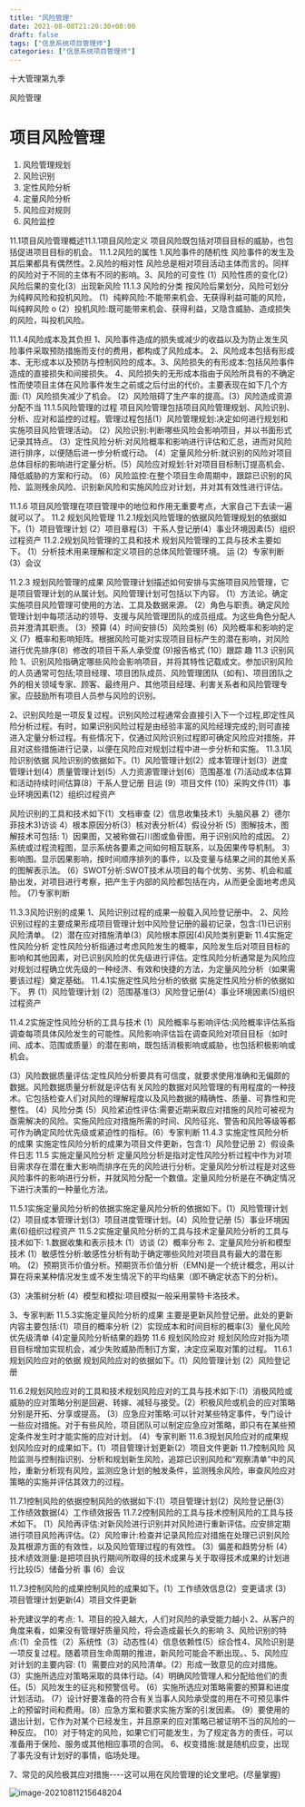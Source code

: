 ```yaml
---
title: "风险管理"
date: 2021-08-08T21:20:30+08:00
draft: false
tags: ["信息系统项目管理师"]
categories: ["信息系统项目管理师"]
---
```




十大管理第九季

风险管理

# 项目风险管理

1. 风险管理规划
2. 风险识别
3. 定性风险分析
4. 定量风险分析
5. 风险应对规则
6. 风险监控

11.1项目风险管理概述11.1.1项目风险定义
项目风险既包括对项目目标的威胁，也包括促进项目目标的机会。
11.1.2风险的属性
1.风险事件的随机性
风险事件的发生及其后果都具有偶然性。2.风险的相对性
风险总是相对项目活动主体而言的。同样的风险对于不同的主体有不同的影响。3、风险的可变性
(1）风险性质的变化(2）风险后果的变化(3）出现新风险
11.1.3 风险的分类
按风险后果划分，风险可划分为纯粹风险和投机风险。
(1）纯粹风险:不能带来机会、无获得利益可能的风险，叫纯粹风险
o
(2）投机风险:既可能带来机会、获得利益，又隐含威胁、造成损失的风险，叫投机风险。

11.1.4风险成本及其负担
1、风险事件造成的损失或减少的收益以及为防止发生风险事件采取预防措施而支付的费用，都构成了风险成本。
2、风险成本包括有形成本、无形成本以及预防与控制风险的成本。3、风险损失的有形成本:包括风险事件造成的直接损失和间接损失。
4、风险损失的无形成本指由于风险所具有的不确定性而使项目主体在风险事件发生之前或之后付出的代价。主要表现在如下几个方面:
(1）风险损失减少了机会。
(2）风险阻碍了生产率的提高。(3）风险造成资源分配不当
11.1.5风险管理的过程
项目风险管理包括项目风险管理规划、风险识别、分析、应对和监控的过程。管理过程包括(1）风险管理规划:决定如何进行规划和实施项目风险管理活动。
(2）风险识别:判断哪些风险会影响项目，并以书面形式记录其特点。
(3）定性风险分析:对风险概率和影响进行评估和汇总，进而对风险进行排序，以便随后进一步分析或行动。
(4）定量风险分析:就识别的风险对项目总体目标的影响进行定量分析。(5）风险应对规划:针对项目目标制订提高机会、降低威胁的方案和行动。
(6）风险监控:在整个项目生命周期中，跟踪已识别的风险、监测残余风险、识别新风险和实施风险应对计划，并对其有效性进行评估。

11.1.6 项目风险管理在项目管理中的地位和作用无重要考点，大家自己下去读一遍就可以了。
11.2 规划风险管理
11.2.1规划风险管理的依据风险管理规划的依据如下。(1）项目管理计划
(2）项目章程(3）干系人登记册(4）事业环境因素(5）组织过程资产
11.2.2规划风险管理的工具和技术
规划风险管理的工具与技术主要如下。
(1）分析技术用来理解和定义项目的总体风险管理环境。
运
(2）专家判断
(3）会议

11.2.3 规划风险管理的成果
风险管理计划描述如何安排与实施项目风险管理，它是项目管理计划的从属计划。风险管理计划可包括以下内容。
(1）方法论。确定实施项目风险管理可使用的方法、工具及数据来源。
(2）角色与职责。确定风险管理计划中每项活动的领导、支援与风险管理团队的成员组成。为这些角色分配人员并澄清其职责。
(3）预算
(4）时间安排(5）风险类别
(6）风险概率和影响的定义
(7）概率和影响矩阵。根据风险可能对实现项目目标产生的潜在影响，对风险进行优先排序(8）修改的项目干系人承受度
(9)报告格式
(10）跟踪
趣
11.3 识别风险
1、识别风险指确定哪些风险会影响项目，并将其特性记载成文。参加识别风险的人员通常可包括;项目经理、项目团队成员、风险管理团队（如有)、项目团队之外的相关领域专家、顾客、最终用户、其他项目经理、利害关系者和风险管理专家。应鼓励所有项目人员参与风险的识别。

2、识别风险是一项反复过程。识别风险过程通常会直接引入下一个过程,即定性风险分析过程。有时，如果识别风险过程是由经验丰富的风险经理完成的;则可直接进入定量分析过程。有些情况下，仅通过风险识别过程即可确定风险应对措施，并且对这些措施进行记录，以便在风险应对规划过程中进一步分析和实施。
11.3.1风险识别依据
风险识别的依据如下。(1）风险管理计划(2）成本管理计划(3）迸度管理计划(4）质量管理计划(5）人力资源管理计划(6）范围基准
(7)活动成本估算和活动持续时间估算(8）干系人登记册
目运
(9）项目文件
(10）采购文件(11）事业环境因素(12）组织过程资产

风险识别的工具和技术如下(1）文档审查
(2）信息收集技术1）头脑风暴
2）德尔菲技术3)访谈
4）根本原因分析(3）核对表分析(4）假设分祈
(5）图解技木，图解技术可包括:
1）因果图，又被称做石川图或鱼骨图，用于识别风险的成因。
2）系统或过程流程图，显示系统各要素之间如何相互联系，以及因果传导机制。
3）影响图。显示因果影响，按时间顺序排列的事件，以及变量与结果之间的其他关系的图解表示法。
(6）SWOT分祈:SWOT技术从项目的每个优势、劣势、机会和威胁出发，对项目进行考察，把产生于内部的风险都包括在内，从而更全面地考虑风险。
(7)专家判断

11.3.3风险识别的成果
1、风险识别过程的成果一般载入风险登记册中。
2、风险识别过程的主要成果形成项目管理计划中风险登记册的最初记录，包含:(1)已识别风险清单。
(2）潜在应对措施清单(3）风险根本原因(4)风险类别更新
11.4实施定性风险分析
定性风险分析指通过考虑风险发生的概率，风险发生后对项目目标的影响和其他因素，对已识别风险的优先级进行评估。定性风险分析通常是为风险应对规划过程确立优先级的一种经济、有效和快捷的方法，为定量风险分析（如果需要该过程）奠定基础。
11.4.1实施定性风险分析的依据
实施定性风险分析的依据如下。
界
(1）风险管理计划
(2）范围基准(3）风险登记册(4）事业环境因素(5)组织过程资产

11.4.2实施定性风险分析的工具与技术
(1）风险概率与影响评估:风险概率评估系指调查每项具体风险发生的可能性。风险影响评估旨在调查风险对项目目标（如时间、成本、范围或质量）的潜在影响，既包括消极影响或威胁，也包括积极影响或机会。

(3）风险数据质量评估:定性风险分析要具有可信度，就要求使用准确和无偏颇的数据。风险数据质量分析就是评估有关风险的数据对风险管理的有用程度的一种技术。它包括检查人们对风险的理解程度以及风险数据的精确性、质量、可靠性和完整性。
(4）风险分类
(5）风险紧迫性评估:需要近期采取应对措施的风险可被视为亟需解决的风险。实施风险应对措施所需的时间、风险征兆、警告和风险等级等都可作为确定风险优先级或紧迫性的指标。(6）专家判断
11.4.3 实施定性风险分析的成果
实施定性风险分析的成果为项目文件更新，包含:1）风险登记册
2）假设条件日志
11.5 实施定量风险分析
定量风险分析是指对定性风险分析过程中作为对项目需求存在潜在重大影响而排序在先的风险进行分析。定量风险分析过程是对这些风险事件的影响进行分析，并就风险分配一个数值。定量风险分析是在不确定情况下进行决策的一种量化方法。

11.5.1实施定量风险分析的依据实施定量风险分析的依据如下。(1）风险管理计划
(2）项目成本管理计划(3）项目进度管理计划。(4）风险登记册
(5）事业环境因素(6)组织过程资产
11.5.2实施定量风险分析的工具与技术定量风险分析的工具与技术如下:
1.数据收集和表示技木
(1）访谈
(2）概率分布
2、定量风险分祈和模型技术
(1）敏感性分析:敏感性分析有助于确定哪些风险对项目具有最大的潜在影响。
(2）预期货币价值分析。预期货币价值分析（EMN)是一个统计概念，用以计算在将来某种情况发生或不发生情况下的平均结果（即不确定状态下的分析)。

(3）决策树分析
(4）模型和模拟:项目模拟一般采用蒙特卡洛技术。

3、专家判断
11.5.3实施定量风险分析的成果
主要是更新风险登记册。此处的更新内容主要包括:(1）项目的概率分析
(2）实现成本和时间目标的概率(3）量化风险优先级清单
(4)定量风险分析结果的趋势
11.6 规划风险应对
规划风险应对指为项目目标增加实现机会，减少失败威胁而制订方案，决定应采取对策的过程。
11.6.1规划风险应对的依据
规划风险应对的依据如下。(1）风险管理计划
(2）风险登记册

11.6.2规划风险应对的工具和技术规划风险应对的工具与技术如下:(1）消极风险或威胁的应对策略分别是回避、转嫁、减轻与接受。(2）积极风险或机会的应对策略分别是开拓、分享或提高。
(3）应急应对策略:可以针对某些特定事件，专门设计一些应对措施。对于有些风险，项目团队可以制定应急应对策略，即只有在某些预定条件发生时才能实施的应对计划。
(4）专家判断
11.6.3规划风险应对的成果规划风险应对的成果如下。(1）项目管理计划更新(2）项目文件更新
11.7控制风险
风险监测与控制指识别、分析和规划新生风险，追踪已识别风险和“观察清单”中的风险，重新分析现有风险，监测应急计划的触发条件，监测残余风险，审查风险应对策略的实施并评估其效力的过程。

11.7.1控制风险的依据控制风险的依据如下:(1）项目管理计划(2）风险登记册(3）工作绩效数据(4）工作绩效报告
11.7.2控制风险的工具与技术控制风险的工具与技术如下。
(1）风险再评估:对新风险进行识别并对风险进行重新评估。应安排定期进行项目风险再评估。(2）风险审计:检查并记录风险应对措施在处理已识别风险及其根源方面的有效性，以及风险管理过程的有效性。
(3）偏差和趋势分析
(4）技术绩效测量:是把项目执行期间所取得的技术成果与关于取得技术成果的计划进行比较(5）储备分祈
事
(6）会议

11.7.3控制风险的成果控制风险的成果如下。(1）工作绩效信息(2）变更请求
(3）项目管理计划更新(4）项目文件更新

补充建议学的考点:
1、项目的投入越大，人们对风险的承受能力越小
2、从客户的角度来看，如果没有管理好质量风险，将会造成最长久的影响
3、风险识别的特点:(1）全员性（2）系统性（3）动态性(4）信息依赖性(5）综合性4、风险识别是一项反复过程。随着项目生命周期的推进，新风险可能会不断出现。、5、风险应对计划的主要内容:
(1）需要应对的风险清单。(2）形成一致意见的应对措施。
(3）实施所选应对策略采取的具体行动。(4）明确风险管理人和分配给他们的责任。(5）风险发生的征兆和预警信号。
(6）实施所选应对策略需要的预算和进度计划活动。
(7）设计好要准备的符合有关当事人风险承受度的用在不可预见事件上的预留时间和费用。(8）应急方案和要求实施方案的引发因素。
(9）要使用的退出计划，它作为对某个已经发生，并且原来的应对策略已被证明不当的风险的一种反应。
(10）对于特定的风险，如果它们可能发生，为了规定各方的责任，可以准备用于保险、服务或其他相应事项的合同。
6、权变措施:就是随机应变，出现了事先没有计划好的事情，临场处理。

7、常见的风险极其应对措施----这可以用在风险管理的论文里吧。(尽量掌握)

![image-20210811215648204](https://luckly007.oss-cn-beijing.aliyuncs.com/img/image-20210811215648204.png)